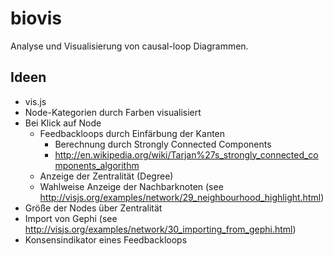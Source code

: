 biovis
============
Analyse und Visualisierung von causal-loop Diagrammen.

Ideen
------------
- vis.js
- Node-Kategorien durch Farben visualisiert
- Bei Klick auf Node
	- Feedbackloops durch Einfärbung der Kanten
		- Berechnung durch Strongly Connected Components
		- http://en.wikipedia.org/wiki/Tarjan%27s_strongly_connected_components_algorithm
	- Anzeige der Zentralität (Degree)
	- Wahlweise Anzeige der Nachbarknoten (see http://visjs.org/examples/network/29_neighbourhood_highlight.html)
- Größe der Nodes über Zentralität
- Import von Gephi (see http://visjs.org/examples/network/30_importing_from_gephi.html)
- Konsensindikator eines Feedbackloops